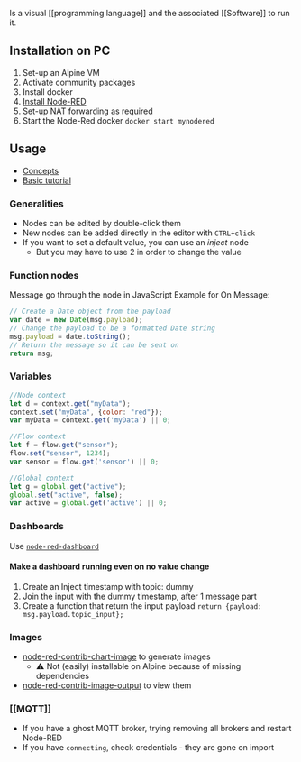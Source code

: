 Is a visual [[programming language]] and the associated [[Software]] to run it.
## Installation on PC
1. Set-up an Alpine VM
1. Activate community packages
1. Install docker
1. [Install Node-RED](https://nodered.org/docs/getting-started/docker)
1. Set-up NAT forwarding as required
1. Start the Node-Red docker `docker start mynodered`
## Usage
* [Concepts](https://nodered.org/docs/user-guide/concepts)
* [Basic tutorial](https://nodered.org/docs/tutorials/first-flow)
### Generalities
* Nodes can be edited by double-click them
* New nodes can be added directly in the editor with `CTRL+click`
* If you want to set a default value, you can use an _inject_ node
    * But you may have to use 2 in order to change the value
### Function nodes
Message go through the node in JavaScript
Example for On Message:

```js
// Create a Date object from the payload
var date = new Date(msg.payload);
// Change the payload to be a formatted Date string
msg.payload = date.toString();
// Return the message so it can be sent on
return msg;
```
### Variables
```js
//Node context
let d = context.get("myData");
context.set("myData", {color: "red"});
var myData = context.get('myData') || 0;

//Flow context
let f = flow.get("sensor");
flow.set("sensor", 1234);
var sensor = flow.get('sensor') || 0;

//Global context
let g = global.get("active");
global.set("active", false);
var active = global.get('active') || 0;

```
### Dashboards
Use [`node-red-dashboard`](https://flows.nodered.org/node/node-red-dashboard)
#### Make a dashboard running even on no value change
1. Create an Inject timestamp with topic: dummy
1. Join the input with the dummy timestamp, after 1 message part
1. Create a function that return the input payload `return {payload: msg.payload.topic_input};`
### Images
* [node-red-contrib-chart-image](https://flows.nodered.org/node/node-red-contrib-chart-image) to generate images
    * ⚠ Not (easily) installable on Alpine because of missing dependencies
* [node-red-contrib-image-output](https://flows.nodered.org/node/node-red-contrib-image-output) to view them
### [[MQTT]]
* If you have a ghost MQTT broker, trying removing all brokers and restart Node-RED
* If you have `connecting`, check credentials - they are gone on import

